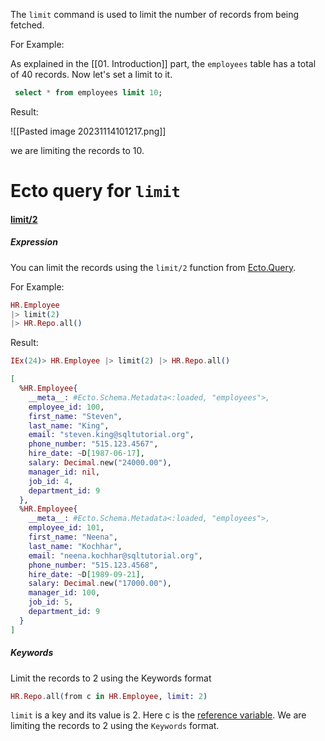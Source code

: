 
The `limit` command is used to limit the number of records from being fetched. 

For Example:

As explained in the [[01. Introduction]] part, the `employees` table has a total of 40 records.  Now let's set a limit to it.

``` SQL
 select * from employees limit 10;
```

Result:

![[Pasted image 20231114101217.png]]

we are limiting the records to 10.

# Ecto query for  `limit`

#### [limit/2](https://hexdocs.pm/ecto/Ecto.Query.html#limit/3) 

##### Expression

You can limit the records using the `limit/2` function from [Ecto.Query](https://hexdocs.pm/ecto/Ecto.Query.html).

For Example: 

``` Elixir
HR.Employee 
|> limit(2) 
|> HR.Repo.all() 
```

Result:

```Elixir
IEx(24)> HR.Employee |> limit(2) |> HR.Repo.all() 

[
  %HR.Employee{
    __meta__: #Ecto.Schema.Metadata<:loaded, "employees">,
    employee_id: 100,
    first_name: "Steven",
    last_name: "King",
    email: "steven.king@sqltutorial.org",
    phone_number: "515.123.4567",
    hire_date: ~D[1987-06-17],
    salary: Decimal.new("24000.00"),
    manager_id: nil,
    job_id: 4,
    department_id: 9
  },
  %HR.Employee{
    __meta__: #Ecto.Schema.Metadata<:loaded, "employees">,
    employee_id: 101,
    first_name: "Neena",
    last_name: "Kochhar",
    email: "neena.kochhar@sqltutorial.org",
    phone_number: "515.123.4568",
    hire_date: ~D[1989-09-21],
    salary: Decimal.new("17000.00"),
    manager_id: 100,
    job_id: 5,
    department_id: 9
  }
]
```


##### Keywords

Limit the records to 2 using the Keywords format

``` Elixir
HR.Repo.all(from c in HR.Employee, limit: 2) 
```

`limit` is a key and its value is 2. Here c is the [reference variable](02.%20Aliases%20in%20Ecto). We are limiting the records to 2 using the `Keywords` format.